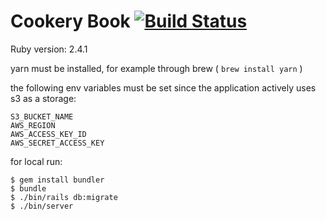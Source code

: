 # Cookery Book [![Build Status](https://travis-ci.org/scizor666/cookery-book.svg?branch=master)](https://travis-ci.org/scizor666/cookery-book)

Ruby version: 2.4.1

yarn must be installed, for example through brew ( `brew install yarn` )

the following env variables must be set since the application actively uses s3 as a storage:

```
S3_BUCKET_NAME
AWS_REGION
AWS_ACCESS_KEY_ID
AWS_SECRET_ACCESS_KEY
```

for local run:

```
$ gem install bundler
$ bundle
$ ./bin/rails db:migrate  
$ ./bin/server
```

